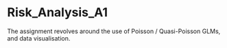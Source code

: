 # Risk_Analysis_A1

The assignment revolves around the use of Poisson / Quasi-Poisson GLMs, and data visualisation. 
